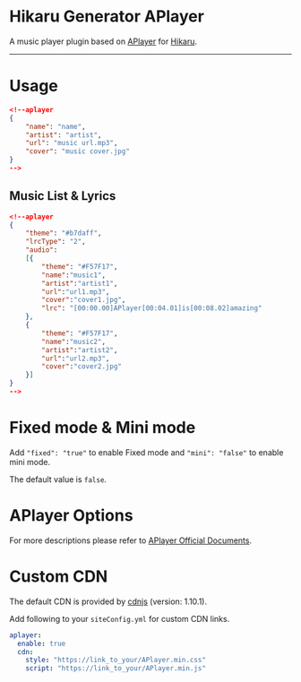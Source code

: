 # Hikaru Generator APlayer

A music player plugin based on [APlayer](https://github.com/MoePlayer/APlayer) for [Hikaru](https://github.com/AlynxZhou/hikaru).

------------------

# Usage

``` json
<!--aplayer
{
    "name": "name",
    "artist": "artist",
    "url": "music url.mp3",
    "cover": "music cover.jpg"
}
-->
```

## Music List & Lyrics

``` json
<!--aplayer
{
    "theme": "#b7daff",
    "lrcType": "2",
    "audio":
    [{
        "theme": "#F57F17",
        "name":"music1",
        "artist":"artist1",
        "url":"url1.mp3",
        "cover":"cover1.jpg",
        "lrc": "[00:00.00]APlayer[00:04.01]is[00:08.02]amazing"
    },
    {
        "theme": "#F57F17",
        "name":"music2",
        "artist":"artist2",
        "url":"url2.mp3",
        "cover":"cover2.jpg"
    }]
}
-->
```

# Fixed mode & Mini mode

Add `"fixed": "true"` to enable Fixed mode and `"mini": "false"` to enable mini mode.

The default value is `false`.

# APlayer Options

For more descriptions please refer to [APlayer Official Documents](https://aplayer.js.org/#/home?id=options).

# Custom CDN

The default CDN is provided by [cdnjs](https://cdnjs.com/libraries/aplayer) (version: 1.10.1).

Add following to your `siteConfig.yml` for custom CDN links.

``` yaml
aplayer:
  enable: true
  cdn:
    style: "https://link_to_your/APlayer.min.css"
    script: "https://link_to_your/APlayer.min.js"

```
